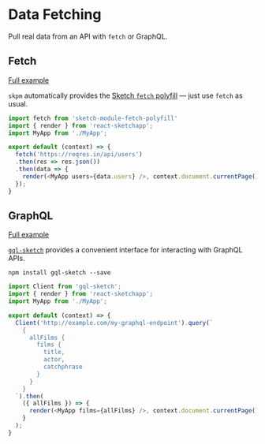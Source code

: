 # Data Fetching

Pull real data from an API with `fetch` or GraphQL.

## Fetch

[Full example](https://github.com/airbnb/react-sketchapp/tree/master/examples/foursquare-maps)

`skpm` automatically provides the [Sketch `fetch` polyfill](https://github.com/mathieudutour/sketch-module-fetch-polyfill) — just use `fetch` as usual.

```js
import fetch from 'sketch-module-fetch-polyfill'
import { render } from 'react-sketchapp';
import MyApp from './MyApp';

export default (context) => {
  fetch('https://reqres.in/api/users')
  .then(res => res.json())
  .then(data => {
    render(<MyApp users={data.users} />, context.document.currentPage());
  });
}
```

## GraphQL

[Full example](https://github.com/airbnb/react-sketchapp/tree/master/examples/profile-cards-graphql)

[`gql-sketch`](https://github.com/jongold/gql-sketch) provides a convenient interface for interacting with GraphQL APIs.

```
npm install gql-sketch --save
```

```js
import Client from 'gql-sketch';
import { render } from 'react-sketchapp';
import MyApp from './MyApp';

export default (context) => {
  Client('http://example.com/my-graphql-endpoint').query(`
    {
      allFilms {
        films {
          title,
          actor,
          catchphrase
        }
      }
    }
  `).then(
    ({ allFilms }) => {
      render(<MyApp films={allFilms} />, context.document.currentPage());
    }
  );
}
```
